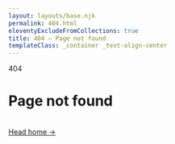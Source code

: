 ```yaml
---
layout: layouts/base.njk
permalink: 404.html
eleventyExcludeFromCollections: true
title: 404 — Page not found
templateClass: _container _text-align-center
---
```


<p class="_font-family-mono _text-h4">
  404
</p>

<h1>
  Page not found
</h1>

<br>

<a class="_text-h5" href="{{ '/' | url }}">
  Head home →
</a>